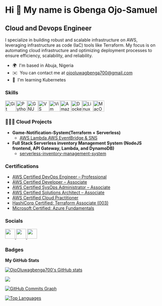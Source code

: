 Hi 👋 My name is Gbenga Ojo-Samuel
==================================

Cloud and Devops Engineer
-------------------------

I specialize in building robust and scalable infrastructure on AWS, leveraging infrastructure as code (IaC) tools like Terraform. My focus is on automating cloud infrastructure and optimizing deployment processes to ensure efficiency, scalability, and reliability.

* 🌍  I'm based in Abuja, Nigeria
* ✉️  You can contact me at [ojooluwagbenga700@gmail.com](mailto:ojooluwagbenga700@gmail.com)
* 🧠  I'm learning Kubernetes

### Skills


<p align="left">
<a href="https://git-scm.com/" target="_blank" rel="noreferrer"><img src="https://raw.githubusercontent.com/danielcranney/readme-generator/main/public/icons/skills/git-colored.svg" width="36" height="36" alt="Git" /></a><a href="https://www.python.org/" target="_blank" rel="noreferrer"><img src="https://raw.githubusercontent.com/danielcranney/readme-generator/main/public/icons/skills/python-colored.svg" width="36" height="36" alt="Python" /></a><a href="https://www.gnu.org/software/bash/" target="_blank" rel="noreferrer"><img src="https://raw.githubusercontent.com/danielcranney/readme-generator/main/public/icons/skills/gnubash.svg" width="36" height="36" alt="GNU Bash" /></a><a href="https://code.visualstudio.com/" target="_blank" rel="noreferrer"><img src="https://raw.githubusercontent.com/danielcranney/readme-generator/main/public/icons/skills/visualstudiocode.svg" width="36" height="36" alt="VS Code" /></a><a href="https://www.vim.org/" target="_blank" rel="noreferrer"><img src="https://raw.githubusercontent.com/danielcranney/readme-generator/main/public/icons/skills/vim.svg" width="36" height="36" alt="Vim" /></a><a href="https://aws.amazon.com" target="_blank" rel="noreferrer"><img src="https://raw.githubusercontent.com/danielcranney/readme-generator/main/public/icons/skills/aws-colored.svg" width="36" height="36" alt="Amazon Web Services" /></a><a href="https://www.docker.com/" target="_blank" rel="noreferrer"><img src="https://raw.githubusercontent.com/danielcranney/readme-generator/main/public/icons/skills/docker-colored.svg" width="36" height="36" alt="Docker" /></a><a href="https://www.linux.org" target="_blank" rel="noreferrer"><img src="https://raw.githubusercontent.com/danielcranney/readme-generator/main/public/icons/skills/linux-colored.svg" width="36" height="36" alt="Linux" /></a><a href="https://apple.com" target="_blank" rel="noreferrer"><img src="https://raw.githubusercontent.com/danielcranney/readme-generator/main/public/icons/skills/macos-colored.svg" width="36" height="36" alt="MacOS" /></a>
</p>

### 👨🏽‍💻 Cloud  Projects

- <b>Game-Notification-System(Terraform + Serverless)</b>
  - [AWS Lambda,AWS EventBridge & SNS](https://github.com/OjoOluwagbenga700/Game-Notification-System.git)
- <b>Full Stack Serverless inventory Management System (NodeJS frontend, API Gateway, Lambda, and DynamoDB)</b>
  - [serverless-inventory-management-system](https://github.com/OjoOluwagbenga700/serverless-inventory-management-system) 


### Certifications

- [AWS Certified DevOps Engineer – Professional](https://www.credly.com/badges/0aec1dd3-7162-4227-8066-5aa8e35a000e/public_url)
- [AWS Certified Developer – Associate](https://www.credly.com/badges/ca2017f8-c753-43d4-abc2-5bfe8f592e83/public_url)
- [AWS Certified SysOps Administrator – Associate](https://www.credly.com/badges/e777c49e-f99a-4621-a7ae-4a55651ace71/public_url)
- [AWS Certified Solutions Architect – Associate](https://www.credly.com/badges/95281f78-ede8-4112-a348-d39a230320b2/public_url)
- [AWS Certified Cloud Practitioner](https://www.credly.com/badges/15355b2c-5edf-4be5-9c79-4e0192bc48b3/public_url)
- [HashiCorp Certified: Terraform Associate (003)](https://www.credly.com/badges/153987c8-6584-4d08-b415-8a671eaac1c5/public_url)
- [Microsoft Certified: Azure Fundamentals](https://www.credly.com/badges/12e98056-7593-4f5a-ba22-24025bb833c9/public_url)

### Socials

<p align="left"> <a href="https://www.dev.to/gbenga700" target="_blank" rel="noreferrer"> <picture> <source media="(prefers-color-scheme: dark)" srcset="https://raw.githubusercontent.com/danielcranney/readme-generator/main/public/icons/socials/devdotto-dark.svg" /> <source media="(prefers-color-scheme: light)" srcset="https://raw.githubusercontent.com/danielcranney/readme-generator/main/public/icons/socials/devdotto.svg" /> <img src="https://raw.githubusercontent.com/danielcranney/readme-generator/main/public/icons/socials/devdotto.svg" width="32" height="32" /> </picture> </a> <a href="https://www.github.com/OjoOluwagbenga700" target="_blank" rel="noreferrer"> <picture> <source media="(prefers-color-scheme: dark)" srcset="https://raw.githubusercontent.com/danielcranney/readme-generator/main/public/icons/socials/github-dark.svg" /> <source media="(prefers-color-scheme: light)" srcset="https://raw.githubusercontent.com/danielcranney/readme-generator/main/public/icons/socials/github.svg" /> <img src="https://raw.githubusercontent.com/danielcranney/readme-generator/main/public/icons/socials/github.svg" width="32" height="32" /> </picture> </a> <a href="https://www.linkedin.com/in/samuel-ojo-oluwagbenga" target="_blank" rel="noreferrer"> <picture> <source media="(prefers-color-scheme: dark)" srcset="https://raw.githubusercontent.com/danielcranney/readme-generator/main/public/icons/socials/linkedin-dark.svg" /> <source media="(prefers-color-scheme: light)" srcset="https://raw.githubusercontent.com/danielcranney/readme-generator/main/public/icons/socials/linkedin.svg" /> <img src="https://raw.githubusercontent.com/danielcranney/readme-generator/main/public/icons/socials/linkedin.svg" width="32" height="32" /> </picture> </a></p>

### Badges

<b>My GitHub Stats</b>

<a href="http://www.github.com/OjoOluwagbenga700"><img src="https://github-readme-stats.vercel.app/api?username=OjoOluwagbenga700&show_icons=true&hide=&count_private=true&title_color=0891b2&text_color=ffffff&icon_color=0891b2&bg_color=1c1917&hide_border=true&show_icons=true" alt="OjoOluwagbenga700's GitHub stats" /></a>

<a href="http://www.github.com/OjoOluwagbenga700"><img src="https://github-readme-streak-stats.herokuapp.com/?user=OjoOluwagbenga700&stroke=ffffff&background=1c1917&ring=0891b2&fire=0891b2&currStreakNum=ffffff&currStreakLabel=0891b2&sideNums=ffffff&sideLabels=ffffff&dates=ffffff&hide_border=true" /></a>

<a href="http://www.github.com/OjoOluwagbenga700"><img src="https://github-readme-activity-graph.cyclic.app/graph?username=OjoOluwagbenga700&bg_color=1c1917&color=ffffff&line=0891b2&point=ffffff&area_color=1c1917&area=true&hide_border=true&custom_title=GitHub%20Commits%20Graph" alt="GitHub Commits Graph" /></a>

<a href="https://github.com/OjoOluwagbenga700" align="left"><img src="https://github-readme-stats.vercel.app/api/top-langs/?username=OjoOluwagbenga700&langs_count=10&title_color=0891b2&text_color=ffffff&icon_color=0891b2&bg_color=1c1917&hide_border=true&locale=en&custom_title=Top%20%Languages" alt="Top Languages" /></a>
